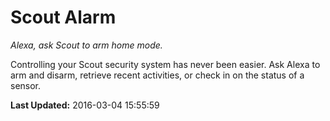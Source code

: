 # Scout Alarm
*Alexa, ask Scout to arm home mode.*

Controlling your Scout security system has never been easier. Ask Alexa to arm and disarm, retrieve recent activities, or check in on the status of a sensor.

**Last Updated:** 2016-03-04 15:55:59